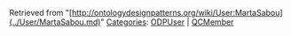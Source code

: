 Retrieved from "[http://ontologydesignpatterns.org/wiki/User:MartaSabou](../User/MartaSabou.md)"
 [Categories](http://ontologydesignpatterns.org/wiki/Special:Categories "Special:Categories"): [ODPUser](../Category/ODPUser.md "Category:ODPUser") | [QCMember](../Category/QCMember.md "Category:QCMember")